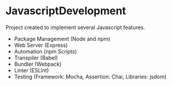 # JavascriptDevelopment
Project created to implement several Javascript features.

* Package Management (Node and npm)
* Web Server (Express)
* Automation (npm Scripts)
* Transpiler (Babel)
* Bundler (Webpack)
* Linter (ESLint)
* Testing (Framework: Mocha, Assertion: Chai, Libraries: jsdom)

